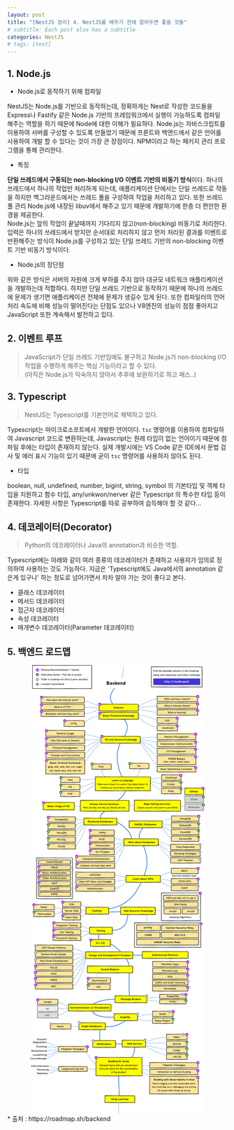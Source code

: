 ```yaml
---
layout: post
title: "[NestJS 정리] 4. NestJS를 배우기 전에 알아두면 좋을 것들"
# subtitle: Each post also has a subtitle
categories: NestJS
# tags: [test]
---
```


## 1. Node.js

- Node.js로 동작하기 위해 컴파일

NestJS는 Node.js를 기반으로 동작하는데, 정확하게는 Nest로 작성한 코드들을 Express나 Fastify 같은 Node.js 기반의 프레임워크에서 실행이 가능하도록 컴파일 해주는 역할을 하기 때문에 Node에 대한 이해가 필요하다. Node.js는 자바스크립트를 이용하여 서버를 구성할 수 있도록 만들었기 때문에 프론트와 백엔드에서 같은 언어를 사용하여 개발 할 수 있다는 것이 가장 큰 장점이다. NPM이라고 하는 패키지 관리 프로그램을 통해 관리한다.
  
- 특징

**단일 쓰레드에서 구동되는 non-blocking I/O 이벤트 기반의 비동기 방식**이다. 하나의 쓰레드에서 하나의 작업만 처리하게 되는데, 애플리케이션 단에서는 단일 쓰레드로 작동을 하지만 백그라운드에서는 쓰레드 풀을 구성하여 작업을 처리하고 있다. 또한 쓰레드 풀 관리 Node.js에 내장된 libuv에서 해주고 있기 때문에 개발하기에 한층 더 편안한 환경을 제공한다.  
Node.js는 앞의 작업이 끝날때까지 기다리지 않고(non-blocking) 비동기로 처리한다. 입력은 하나의 쓰레드에서 받지만 순서대로 처리하지 않고 먼저 처리된 결과를 이벤트로 반환해주는 방식이 Node.js를 구성하고 있는 단일 쓰레드 기반의 non-blocking 이벤트 기반 비동기 방식이다.

- Node.js의 장단점

위와 같은 방식은 서버의 자원에 크게 부하를 주지 않아 대규모 네트워크 애플리케이션을 개발하는데 적합하다. 하지만 단일 쓰레드 기반으로 동작하기 때문에 하나의 쓰레드에 문제가 생기면 애플리케이션 전체에 문제가 생길수 있게 된다. 또한 컴파일러의 언어 처리 속도에 비해 성능이 떨어진다는 단점도 있으나 V8엔진의 성능이 점점 좋아지고 JavaScript 또한 계속해서 발전하고 있다.


## 2. 이벤트 루프

> JavaScript가 단일 쓰레드 기반임에도 불구하고 Node.js가 non-blocking I/O작업을 수행하게 해주는 핵심 기능이라고 할 수 있다.  
(아직은 Node.js가 익숙하지 않아서 추후에 보완하기로 하고 패스..)

## 3. Typescript

> NestJS는 Typescript를 기본언어로 채택하고 있다.

Typescript는 마이크로소프트에서 개발한 언어이다. `tsc` 명령어를 이용하여 컴파일하여 Javascript 코드로 변환하는데, Javascript는 원래 타입이 없는 언어이기 때문에 컴파일 후에는 타입이 존재하지 않는다. 실제 개발시에는 VS Code 같은 IDE에서 문법 검사 및 에러 표시 기능이 있기 때문에 굳이 `tsc` 명령어를 사용하지 않아도 된다.

- 타입

boolean, null, undefined, number, bigint, string, symbol 의 기본타입 및 객체 타입을 지원하고 함수 타입, any/unkwon/nerver 같은 Typescript 의 특수한 타입 등이 존재한다. 자세한 사항은 Typescript를 따로 공부하여 습득해야 할 것 같다...


## 4. 데코레이터(Decorator)
> Python의 데코레이터나 Java의 annotation과 비슷한 역할.

Typescript에는 아래와 같이 여러 종류의 데코레이터가 존재하고 사용자가 임의로 정의하여 사용하는 것도 가능하다. 지금은 'Typescript에도 Java에서의 annotation 같은게 있구나' 하는 정도로 넘어가면서 차차 알아 가는 것이 좋다고 본다.

- 클래스 데코레이터
- 메서드 데코레이터
- 접근자 데코레이터
- 속성 데코레이터
- 매개변수 데코레이터(Parameter 데코레이터)

## 5. 백엔드 로드맵
<center>
    <img src="/assets/images/post/nestjs/nestjs-study-04-Roadmap.png">
</center>
* 출처 : https://roadmap.sh/backend  
